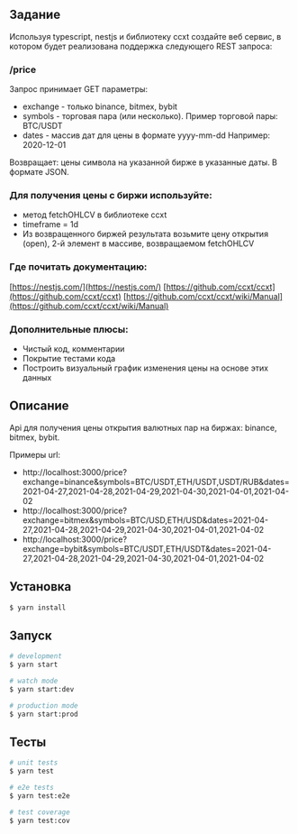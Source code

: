 ## Задание

Используя typescript, nestjs и библиотеку ccxt создайте веб сервис, в котором будет реализована поддержка следующего REST запроса:

### /price

Запрос принимает GET параметры:

- exchange - только binance, bitmex, bybit
- symbols - торговая пара (или несколько). Пример торговой пары: BTC/USDT
- dates - массив дат для цены в формате yyyy-mm-dd Например: 2020-12-01

Возвращает: цены символа на указанной бирже в указанные даты. В формате JSON.

### Для получения цены с биржи используйте:

- метод fetchOHLCV в библиотеке ccxt
- timeframe = 1d
- Из возвращенного биржей результата возьмите цену открытия (open), 2-й элемент в массиве, возвращаемом fetchOHLCV

### Где почитать документацию:

[https://nestjs.com/](https://nestjs.com/)
[https://github.com/ccxt/ccxt](https://github.com/ccxt/ccxt)
[https://github.com/ccxt/ccxt/wiki/Manual](https://github.com/ccxt/ccxt/wiki/Manual)

### Дополнительные плюсы:

- Чистый код, комментарии
- Покрытие тестами кода
- Построить визуальный график изменения цены на основе этих данных


## Описание

Api для получения цены открытия валютных пар на биржах: binance, bitmex, bybit.

Примеры url:
+ http://localhost:3000/price?exchange=binance&symbols=BTC/USDT,ETH/USDT,USDT/RUB&dates=2021-04-27,2021-04-28,2021-04-29,2021-04-30,2021-04-01,2021-04-02
+ http://localhost:3000/price?exchange=bitmex&symbols=BTC/USD,ETH/USD&dates=2021-04-27,2021-04-28,2021-04-29,2021-04-30,2021-04-01,2021-04-02
+ http://localhost:3000/price?exchange=bybit&symbols=BTC/USDT,ETH/USDT&dates=2021-04-27,2021-04-28,2021-04-29,2021-04-30,2021-04-01,2021-04-02

## Установка

```bash
$ yarn install
```

## Запуск

```bash
# development
$ yarn start

# watch mode
$ yarn start:dev

# production mode
$ yarn start:prod
```

## Тесты

```bash
# unit tests
$ yarn test

# e2e tests
$ yarn test:e2e

# test coverage
$ yarn test:cov
```
